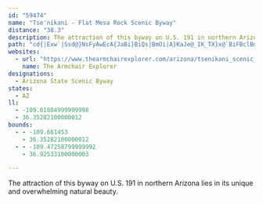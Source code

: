 ```yaml
---
id: "59474"
name: "Tse'nikani - Flat Mesa Rock Scenic Byway"
distance: "38.3"
description: The attraction of this byway on U.S. 191 in northern Arizona lies in its unique and overwhelming natural beauty.
path: "cd{|Exw`|Ssd@}NsFyAwEcA{JaBi}BiQs|BmOi|A}KaJe@_IK_TX}x@`BiFBclBdE{IFyBK}Dq@cDy@mE{AqDyA_EgCmCaCcDoDu@aAsBoDwCaG_CwH}AgHe@iDc@qFmEowAe@oH_@{Cg@}DuAqHkZ_rAuBsJSoC?aFVcDZcB^}AxAaDpG{JxA_Dx@{B~@mDTwA^uDRwE?}BSsIaIkeC_@sI[sDcB}HsAwDaA{BmB_DsaBq_CySwZ{hA{_BqYoa@kEcGsE{FcElH_Qb\\{H|McYji@sfAhpB}FdLmHvMw[fm@{F`Kkb@|w@yAlBgBxA_D~AqCj@qLDcCRsDdA}C`B{aA|y@{KhIwuCpmBkn@~`@knAny@aRvLaFjCqInDyDvAaHtBqHjBoc@`MclAjZum@`OuiCzo@ucApWqIlC}GpC{KnF}[fRehAxp@mMrHmRrL_^vS{T`NuGfDcAXeDb@oQ`@}BZoAp@}D`EoAbAsBdAqHtBsMzE}JbCgp@vRyHnCsEnBgLvFiOrIk`@hUgHxDmlAtq@qUbN_DrCiCxCeSp\\wBxCwDfDy@d@cC~@}Cl@gDPsCO{AUmCy@_hB{_AsDuAyCs@arBwRa_BeOkq@uGwH{@qVwE_rEw_AuBm@kj@iLkNkCsQmBimCcWaF_A_Co@kI_DwFyCsk@k\\gEyB}IkF"
websites:
  - url: "https://www.thearmchairexplorer.com/arizona/tsenikani_scenic_road.php"
    name: The Armchair Explorer
designations:
  - Arizona State Scenic Byway
states:
  - AZ
ll:
  - -109.61804999999998
  - 36.35282100000012
bounds:
  - - -109.661453
    - 36.35282100000012
  - - -109.47258799999992
    - 36.92533100000003

---
```


The attraction of this byway on U.S. 191 in northern Arizona lies in its unique and overwhelming natural beauty.
